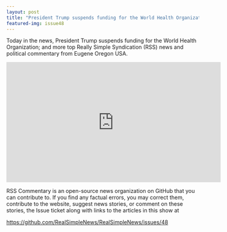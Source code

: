 ```yaml
---
layout: post
title: "President Trump suspends funding for the World Health Organization."
featured-img: issue48
---
```


Today in the news, President Trump suspends funding for the World Health Organization; and more top Really Simple Syndication (RSS) news and political commentary from Eugene Oregon USA.

<iframe width="560" height="315" src="https://www.youtube.com/embed/Z8wpeDmFV4c" frameborder="0" allow="accelerometer; autoplay; encrypted-media; gyroscope; picture-in-picture" allowfullscreen></iframe>

RSS Commentary is an open-source news organization on GitHub that you can contribute to. If you find any factual errors, you may correct them, contribute to the website, suggest news stories, or comment on these stories, the Issue ticket along with links to the articles in this show at 

<https://github.com/RealSimpleNews/RealSimpleNews/issues/48>
